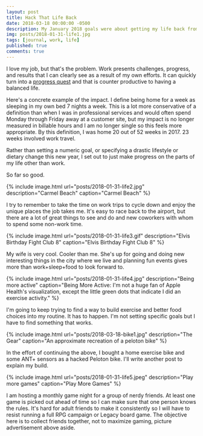 ```yaml
---
layout: post
title: Hack That Life Back
date: 2018-03-18 00:00:00 -0500
description: My January 2018 goals were about getting my life back from work.
img: posts/2018-01-31-life1.jpg
tags: [journal, work, life]
published: true
comments: true
---
```

I love my job, but that's the problem.  Work presents challenges, progress, and results that I can clearly see as a result of my own efforts. It can quickly turn into a [progress quest](https://en.wikipedia.org/wiki/Progress_Quest) and that is counter productive to having a balanced life.


Here's a concrete example of the impact.  I define being home for a week as sleeping in my own bed 7 nights a week. This is a lot more conservative of a definition than when I was in professional services and would often spend Monday through Friday away at a customer site, but my impact is no longer measured in billable hours and I am no longer single so this feels more appropriate. By this definition, I was home 20 out of 52 weeks in 2017.  23 weeks involved work travel.  

Rather than setting a numeric goal, or specifying a drastic lifestyle or dietary change this new year, I set out to just make progress on the parts of my life other than work.  

So far so good.

{% include image.html url="posts/2018-01-31-life2.jpg" description="Carmel Beach" caption="Carmel Beach" %}

I try to remember to take the time on work trips to cycle down and enjoy the unique places the job takes me.  It's easy to race back to the airport, but there are a lot of great things to see and do and new coworkers with whom to spend some non-work time.

{% include image.html url="posts/2018-01-31-life3.gif" description="Elvis Birthday Fight Club 8" caption="Elvis Birthday Fight Club 8" %}

My wife is very cool.  Cooler than me.  She's up for going and doing new interesting things in the city where we live and planning fun events gives more than work+sleep+food to look forward to.

{% include image.html url="posts/2018-01-31-life4.jpg" description="Being more active" caption="Being More Active: I'm not a huge fan of Apple Health's visualization, except the little green dots that indicate I did an exercise activity." %}

I'm going to keep trying to find a way to build exercise and better food choices into my routine.  It has to happen.  I'm not setting  specific goals but I have to find something that works.  

{% include image.html url="posts/2018-03-18-bike1.jpg" description="The Gear" caption="An approximate recreation of a peloton bike" %}

In the effort of continuing the above, I bought a home exercise bike and some ANT+ sensors as a hacked Peloton bike.  I'll write another post to explain my build.

{% include image.html url="posts/2018-01-31-life5.jpeg" description="Play more games" caption="Play More Games" %}

I am hosting a monthly game night for a group of nerdy friends. At least one game is picked out ahead of time so I can make sure that one person knows the rules.  It's hard for adult friends to make it consistently so I will have to resist running a full RPG campaign or Legacy board game.  The objective here is to collect friends together, not to maximize gaming, picture advertisement above aside. 


